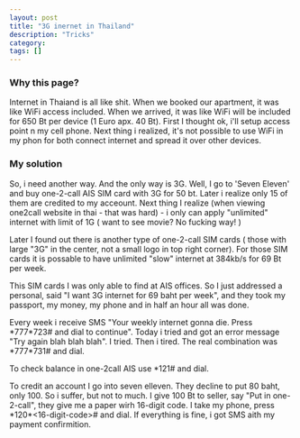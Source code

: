 ```yaml
---
layout: post
title: "3G inernet in Thailand"
description: "Tricks"
category: 
tags: []
---
```


### Why this page?

Internet in Thaiand is all like shit. When we booked our apartment, it was like WiFi access included.
When we arrived, it was like WiFi will be included for 650 Bt per device (1 Euro apx. 40 Bt). 
First I thought ok, i'll setup access point n my cell phone. Next thing i realized, it's not possible 
to use WiFi in my phon for both connect internet and spread it over other devices.

### My solution

So, i need another way. And the only way is 3G. Well, I go to 'Seven Eleven' and buy one-2-call AIS 
SIM card with 3G for 50 bt. Later i realize only 15 of them are credited to my acceount. Next thing
I realize (when viewing one2call website in thai - that was hard) - i only can apply "unlimited" internet with
limit of 1G ( want to see movie? No fucking way! )

Later I found out there is another type of one-2-call SIM cards ( those with large "3G" in the center, 
not a small logo in top right corner). For those SIM cards it is possable to have unlimited "slow" 
internet at 384kb/s for 69 Bt per week.

This SIM cards I was only able to find at AIS offices. So I just addressed a personal, said "I want
3G internet for 69 baht per week", and they took my passport, my money, my phone and in half an hour
all was done.

Every week i receive SMS "Your weekly internet gonna die. Press \*777\*723# and dial to continue". 
Today i tried and got an error message "Try again blah blah blah". I tried. Then i tired. The real 
combination was \*777\*731# and dial.

To check balance in one-2call AIS use \*121# and dial.
  
To credit an account I go into seven elleven. They decline to put 80 baht, only 100. So i suffer, but 
not to much. I give 100 Bt to seller, say "Put in one-2-call", they give me a paper wirh 16-digit code.
I take my phone, press \*120\*<16-digit-code># and dial. If everything is fine, i got SMS aith my payment
confirmition. 
